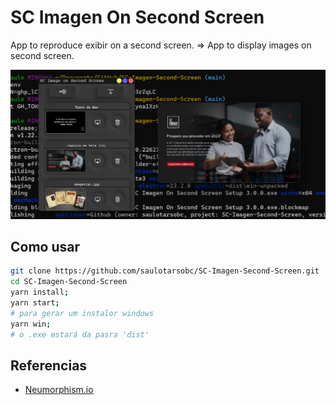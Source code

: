 # SC Imagen On Second Screen

App to reproduce exibir on a second screen. => App to display images on second screen.

![1680016588263](image/README/banner.png)

## Como usar

```bash
git clone https://github.com/saulotarsobc/SC-Imagen-Second-Screen.git
cd SC-Imagen-Second-Screen
yarn install;
yarn start;
# para gerar um instalor windows
yarn win;
# o .exe estará da pasra 'dist'
```

## Referencias

* [Neumorphism.io](https://neumorphism.io)
